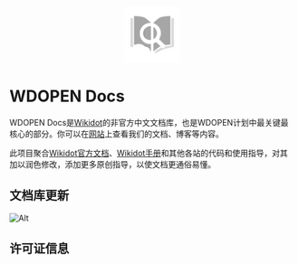 <div align="center" width="100%">
    <img src="./static/img/logo_dark.png" width="98" alt="" />
</div>

# WDOPEN Docs
WDOPEN Docs是[Wikidot](https://www.wikidot.com/)的非官方中文文档库，也是WDOPEN计划中最关键最核心的部分。你可以在[网站](https:/wdopen.xyz/)上查看我们的文档、博客等内容。

此项目聚合[Wikidot官方文档](https://www.wikidot.com/doc)、[Wikidot手册](http://handbook.wikidot.com/)和其他各站的代码和使用指导，对其加以润色修改，添加更多原创指导，以使文档更通俗易懂。

## 文档库更新
![Alt](https://repobeats.axiom.co/api/embed/2b96ee0484f6b1b020038c6b8478cbe450af72d7.svg "Repobeats analytics image")

## 许可证信息

